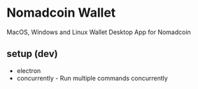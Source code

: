 # Nomadcoin Wallet

MacOS, Windows and Linux Wallet Desktop App for Nomadcoin

## setup (dev)

- electron
- concurrently - Run multiple commands concurrently
